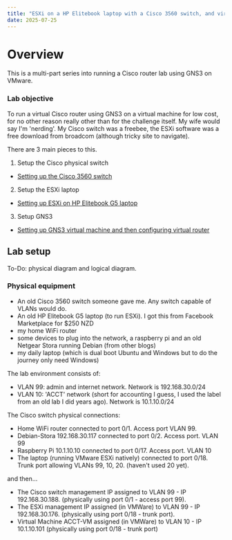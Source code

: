 ```yaml
---
title: "ESXi on a HP Elitebook laptop with a Cisco 3560 switch, and virtual machine running GNS3"
date: 2025-07-25
---
```

# Overview
This is a multi-part series into running a Cisco router lab using GNS3 on VMware.

### Lab objective
To run a virtual Cisco router using GNS3 on a virtual machine for low cost, for no other reason really other than for the challenge itself.
My wife would say I'm 'nerding'.
My Cisco switch was a freebee, the ESXi software was a free download from broadcom (although tricky site to navigate).

There are 3 main pieces to this.
1. Setup the Cisco physical switch

 - <a href="Cisco-3560.md">Setting up the Cisco 3560 switch</a>

2. Setup the ESXi laptop
 
 - <a href="ESXi-laptop.md">Setting up ESXi on HP Elitebook G5 laptop</a>

3. Setup GNS3

 - <a href="GNS3.md">Setting up GNS3 virtual machine and then configuring virtual router</a>

## Lab setup
To-Do: physical diagram and logical diagram.

### Physical equipment

- An old Cisco 3560 switch someone gave me. Any switch capable of VLANs would do.
- An old HP Elitebook G5 laptop (to run ESXi). I got this from Facebook Marketplace for $250 NZD
- my home WiFi router
- some devices to plug into the network, a raspberry pi and an old Netgear Stora running Debian (from other blogs)
- my daily laptop (which is dual boot Ubuntu and Windows but to do the journey only need Windows) 


The lab environment consists of:
- VLAN 99: admin and internet network. Network is 192.168.30.0/24
- VLAN 10: 'ACCT' network (short for accounting I guess, I used the label from an old lab I did years ago). Network is 10.1.10.0/24

The Cisco switch physical connections:
- Home WiFi router connected to port 0/1. Access port VLAN 99.
- Debian-Stora 192.168.30.117 connected to port 0/2. Access port. VLAN 99
- Raspberry Pi 10.1.10.10 connected to port 0/17. Access port. VLAN 10
- The laptop (running VMware ESXi natively) connected to port 0/18. Trunk port allowing VLANs 99, 10, 20. (haven't used 20 yet).

and then...
- The Cisco switch management IP assigned to VLAN 99 - IP 192.168.30.188. (physically using port 0/1 - access port 99).
- The ESXi management IP assigned (in VMWare) to VLAN 99 - IP 192.168.30.176. (physically using port 0/18 - trunk port). 
- Virtual Machine ACCT-VM assigned (in VMWare) to VLAN 10 - IP 10.1.10.101 (physically using port 0/18 - trunk port)


  
